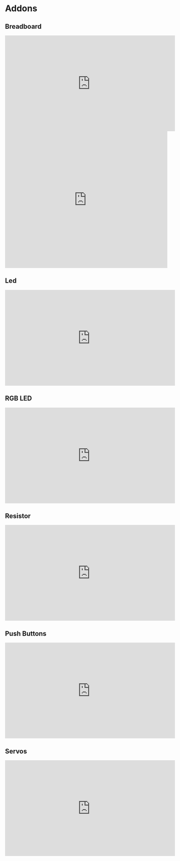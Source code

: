 # Addons

## Breadboard

<iframe width="560" height="315" src="https://www.youtube.com/embed/mE33WpRWrXs" title="YouTube video player" frameborder="0" allow="accelerometer; autoplay; clipboard-write; encrypted-media; gyroscope; picture-in-picture" allowfullscreen></iframe>

<br />
<iframe width="535" height="450" src="https://www.youtube.com/embed/kkb8RzGg_Ag?rel=0" frameborder="0" allow="accelerometer; autoplay; clipboard-write; encrypted-media; gyroscope; picture-in-picture" allowfullscreen></iframe>


## Led

<iframe width="560" height="315" src="https://www.youtube.com/embed/Yo6JI_bzUzo" title="YouTube video player" frameborder="0" allow="accelerometer; autoplay; clipboard-write; encrypted-media; gyroscope; picture-in-picture" allowfullscreen></iframe>

## RGB LED

<iframe width="560" height="315" src="https://www.youtube.com/embed/wqzfbImsrPE" title="YouTube video player" frameborder="0" allow="accelerometer; autoplay; clipboard-write; encrypted-media; gyroscope; picture-in-picture" allowfullscreen></iframe>

## Resistor

<iframe width="560" height="315" src="https://www.youtube.com/embed/3MkWZ38WY5U" title="YouTube video player" frameborder="0" allow="accelerometer; autoplay; clipboard-write; encrypted-media; gyroscope; picture-in-picture" allowfullscreen></iframe>


## Push Buttons

<iframe width="560" height="315" src="https://www.youtube.com/embed/qTJdZsx7nvU" title="YouTube video player" frameborder="0" allow="accelerometer; autoplay; clipboard-write; encrypted-media; gyroscope; picture-in-picture" allowfullscreen></iframe>

## Servos

<iframe width="560" height="315" src="https://www.youtube.com/embed/E6IqQ39YrCc" title="YouTube video player" frameborder="0" allow="accelerometer; autoplay; clipboard-write; encrypted-media; gyroscope; picture-in-picture" allowfullscreen></iframe>
